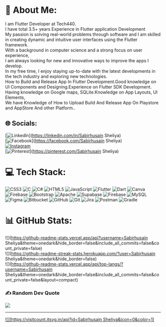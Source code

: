 # 💫 About Me:
I am Flutter Developer at Tech440.<br>I have total 3.5+ years Experience in Flutter application Development<br>My passion is solving real-world problems through software and I am skilled in creating dynamic and intuitive user interfaces using the Flutter framework. <br>With a background in computer science and a strong focus on user experience, <br>I am always looking for new and innovative ways to improve the apps I develop. <br>In my free time, I enjoy staying up-to-date with the latest developments in the tech industry and exploring new technologies.<br>How to Build and Release App In Flutter Development.Good knowledge on UI Components and Designing.Experience on Flutter SDK Development.<br>Having knowledge on Google maps, SQLite.Knowledge on App Layouts, UI Elements,<br>We have Knowledge of How to Upload Build And Release App On Playstore and AppStore And other Platform..


## 🌐 Socials:
[![LinkedIn](https://img.shields.io/badge/LinkedIn-%230077B5.svg?logo=linkedin&logoColor=white)](https://linkedin.com/in/Sabirhusain Sheliya)<br>
[![Facebook](https://img.shields.io/badge/Facebook-%231877F2.svg?logo=Facebook&logoColor=white)](https://facebook.com/Sabirhusain Sheliya)<br> 
[![Instagram](https://img.shields.io/badge/Instagram-%23E4405F.svg?logo=Instagram&logoColor=white)](https://instagram.com/sisheliya)<br> 
[![Pinterest](https://img.shields.io/badge/Pinterest-%23E60023.svg?logo=Pinterest&logoColor=white)](https://pinterest.com/Sabirhusain Sheliya)<br>

# 💻 Tech Stack:
![CSS3](https://img.shields.io/badge/css3-%231572B6.svg?style=for-the-badge&logo=css3&logoColor=white) ![C](https://img.shields.io/badge/c-%2300599C.svg?style=for-the-badge&logo=c&logoColor=white) ![C#](https://img.shields.io/badge/c%23-%23239120.svg?style=for-the-badge&logo=csharp&logoColor=white) ![HTML5](https://img.shields.io/badge/html5-%23E34F26.svg?style=for-the-badge&logo=html5&logoColor=white) ![JavaScript](https://img.shields.io/badge/javascript-%23323330.svg?style=for-the-badge&logo=javascript&logoColor=%23F7DF1E) ![Flutter](https://img.shields.io/badge/Flutter-%2302569B.svg?style=for-the-badge&logo=Flutter&logoColor=white) ![Dart](https://img.shields.io/badge/dart-%230175C2.svg?style=for-the-badge&logo=dart&logoColor=white) ![Canva](https://img.shields.io/badge/Canva-%2300C4CC.svg?style=for-the-badge&logo=Canva&logoColor=white) ![Firebase](https://img.shields.io/badge/firebase-%23039BE5.svg?style=for-the-badge&logo=firebase) ![Bootstrap](https://img.shields.io/badge/bootstrap-%238511FA.svg?style=for-the-badge&logo=bootstrap&logoColor=white) ![Apache](https://img.shields.io/badge/apache-%23D42029.svg?style=for-the-badge&logo=apache&logoColor=white) ![Supabase](https://img.shields.io/badge/Supabase-3ECF8E?style=for-the-badge&logo=supabase&logoColor=white) ![Firebase](https://img.shields.io/badge/firebase-a08021?style=for-the-badge&logo=firebase&logoColor=ffcd34) ![MySQL](https://img.shields.io/badge/mysql-4479A1.svg?style=for-the-badge&logo=mysql&logoColor=white) ![Figma](https://img.shields.io/badge/figma-%23F24E1E.svg?style=for-the-badge&logo=figma&logoColor=white) ![Bitbucket](https://img.shields.io/badge/bitbucket-%230047B3.svg?style=for-the-badge&logo=bitbucket&logoColor=white) ![GitHub](https://img.shields.io/badge/github-%23121011.svg?style=for-the-badge&logo=github&logoColor=white) ![Git](https://img.shields.io/badge/git-%23F05033.svg?style=for-the-badge&logo=git&logoColor=white) ![Jira](https://img.shields.io/badge/jira-%230A0FFF.svg?style=for-the-badge&logo=jira&logoColor=white) ![Postman](https://img.shields.io/badge/Postman-FF6C37?style=for-the-badge&logo=postman&logoColor=white) ![Gradle](https://img.shields.io/badge/Gradle-02303A.svg?style=for-the-badge&logo=Gradle&logoColor=white)

# 📊 GitHub Stats:
![](https://github-readme-stats.vercel.app/api?username=Sabirhusain Sheliya&theme=onedark&hide_border=false&include_all_commits=false&count_private=false)<br/>
![](https://github-readme-streak-stats.herokuapp.com/?user=Sabirhusain Sheliya&theme=onedark&hide_border=false)<br/>
![](https://github-readme-stats.vercel.app/api/top-langs/?username=Sabirhusain Sheliya&theme=onedark&hide_border=false&include_all_commits=false&count_private=false&layout=compact)

### ✍️ Random Dev Quote
![](https://quotes-github-readme.vercel.app/api?type=horizontal&theme=radical)

---
[![](https://visitcount.itsvg.in/api?id=Sabirhusain Sheliya&icon=0&color=1)](https://visitcount.itsvg.in)

<!-- Proudly created with GPRM ( https://gprm.itsvg.in ) -->
